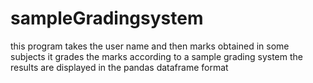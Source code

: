 # sampleGradingsystem
this program takes the user name and then marks obtained in some subjects
it grades the marks according to a sample grading system
the results are displayed in the pandas dataframe format

